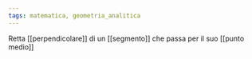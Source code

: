 ```yaml
---
tags: matematica, geometria_analitica
---
```

Retta [[perpendicolare]] di un [[segmento]] che passa per il suo [[punto medio]]